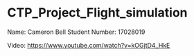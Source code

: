 # CTP_Project_Flight_simulation

Name: Cameron Bell
Student Number: 17028019

Video: https://www.youtube.com/watch?v=kOGjtD4_HkE